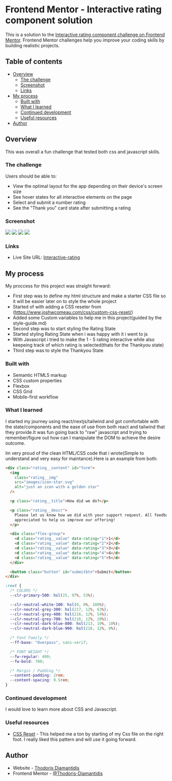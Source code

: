 # Frontend Mentor - Interactive rating component solution

This is a solution to the [Interactive rating component challenge on Frontend Mentor](https://www.frontendmentor.io/challenges/interactive-rating-component-koxpeBUmI). Frontend Mentor challenges help you improve your coding skills by building realistic projects.

## Table of contents

- [Overview](#overview)
  - [The challenge](#the-challenge)
  - [Screenshot](#screenshot)
  - [Links](#links)
- [My process](#my-process)
  - [Built with](#built-with)
  - [What I learned](#what-i-learned)
  - [Continued development](#continued-development)
  - [Useful resources](#useful-resources)
- [Author](#author)

## Overview

This was overall a fun challenge that tested both css and javascript skills.

### The challenge

Users should be able to:

- View the optimal layout for the app depending on their device's screen size
- See hover states for all interactive elements on the page
- Select and submit a number rating
- See the "Thank you" card state after submitting a rating

### Screenshot

![](./myimages/desktop-active.png)
![](./myimages/desktop.png)
![](./myimages/mobile.png)
![](./myimages/thankyou.png)

### Links

- Live Site URL: [Interactive-rating](https://interactive-rating-frontendmentorio.netlify.app/)

## My process

My proccess for this project was straight forward:

- First step was to define my html structure and make a starter CSS file so it will be easier later on to style the whole project
- Started of with adding a CSS reseter from (https://www.joshwcomeau.com/css/custom-css-reset/)
- Added some Custom variables to help me in this project(guided by the style-guide.md)
- Second step was to start styling the Rating State
- Started styling Rating State when i was happy with it i went to js
- With Javascript i tried to make the 1 - 5 rating interactive while also keepeing track of which rating is selected(thats for the Thankyou state)
- Third step was to style the Thankyou State

### Built with

- Semantic HTML5 markup
- CSS custom properties
- Flexbox
- CSS Grid
- Mobile-first workflow

### What I learned

I started my journey using react/nextjs/tailwind and got comfortable with the state/components and the ease of use from both react and tailwind that they provide.It was fun going back to "raw" javascript and trying to remember/figure out how can I manipulate the DOM to achieve the desire outcome.

Im very proud of the clean HTML/CSS code that i wrote(Simple to understand and very easy for maintance).Here is an example from both:

```html
<div class="rating__content" id="form">
  <img
    class="rating__img"
    src="images/icon-star.svg"
    alt="just an icon with a golden star"
  />

  <p class="rating__title">How did we do?</p>

  <p class="rating__descr">
    Please let us know how we did with your support request. All feedback is
    appreciated to help us improve our offering!
  </p>

  <div class="flex-group">
    <d class="rating__value" data-rating="1">1</d>
    <d class="rating__value" data-rating="2">2</d>
    <d class="rating__value" data-rating="3">3</d>
    <d class="rating__value" data-rating="4">4</d>
    <d class="rating__value" data-rating="5">5</d>
  </div>

  <button class="button" id="submitbtn">Submit</button>
</div>
```

```css
:root {
  /* COLORS */
  --clr-primary-500: hsl(25, 97%, 53%);

  --clr-neutral-white-100: hsl(0, 0%, 100%);
  --clr-neutral-grey-300: hsl(217, 12%, 63%);
  --clr-neutral-grey-400: hsl(216, 12%, 54%);
  --clr-neutral-grey-700: hsl(216, 12%, 20%);
  --clr-neutral-dark-blue-800: hsl(213, 19%, 18%);
  --clr-neutral-dark-blue-900: hsl(216, 12%, 8%);

  /* Font Family */
  --ff-base: "Overpass", sans-serif;

  /* FONT WEIGHT */
  --fw-regular: 400;
  --fw-bold: 700;

  /* Margin / Padding */
  --content-padding: 2rem;
  --content-spacing: 0.5rem;
}
```

### Continued development

I would love to learn more about CSS and Javascript.

### Useful resources

- [CSS Reset](https://www.joshwcomeau.com/css/custom-css-reset/) - This helped me a ton by starting of my Css file on the right foot. I really liked this pattern and will use it going forward.

## Author

- Website - [Thodoris Diamantidis](https://thodoris-diamantidis-portfolio.netlify.app/)
- Frontend Mentor - [@Thodoris-Diamantidis](https://www.frontendmentor.io/profile/Thodoris-Diamantidis)

